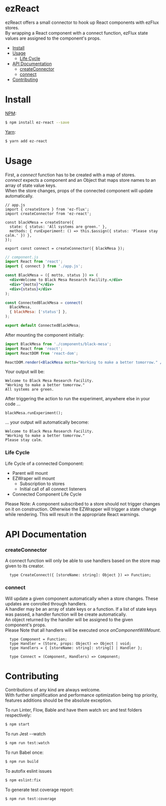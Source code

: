 # ezReact

ezReact offers a small connector to hook up React components with ezFlux stores.  
By wrapping a React component with a connect function, ezFlux state values are assigned to the component's props.  


-   [Install](#install)
-   [Usage](#usage)
    -   [Life Cycle](#life-cycle)
-   [API Documentation](#api-documentation)
    -   [createConnector](#createconnector)
    -   [connect](#connect)
-   [Contributing](#contributing)

# Install

[NPM](https://npmjs.com):

```sh
$ npm install ez-react --save
```

[Yarn](https://yarnpkg.com/):

```sh
$ yarn add ez-react
```

# Usage

First, a _connect_ function has to be created with a map of stores.  
_connect_ expects a component and an Object that maps store names to an array of state value keys.  
When the store changes, props of the connected component will update automatically.

```JS
// app.js
import { createStore } from 'ez-flux';
import createConnector from 'ez-react';

const blackMesa = createStore({
  state: { status: 'All systems are green.' },
  methods: { runExperiment: () => this.$assign({ status: 'Please stay calm.' }) },
});

export const connect = createConnector({ blackMesa });
```

```jsx
// component.js
import React from 'react';
import { connect } from './app.js';

const BlackMesa = ({ motto, status }) => (
  <div>Welcome to Black Mesa Research Facility.</div>
  <div>"{motto}"</div>
  <div>{status}</div>
);

const ConnectedBlackMesa = connect(
  BlackMesa,
  { blackMesa: ['status'] },
);

export default ConnectedBlackMesa;
```

After mounting the component initially:

```jsx
import BlackMesa from './components/black-mesa';
import React from 'react';
import ReactDOM from 'react-dom';

ReactDOM.render(<BlackMesa motto="Working to make a better tomorrow." />, 'bunker-id');

```

Your output will be:

```
Welcome to Black Mesa Research Facility.
"Working to make a better tomorrow."
All systems are green.

```

After triggering the action to run the experiment, anywhere else in your code ...

```JS
blackMesa.runExperiment();
```

... your output will automatically become:

```
Welcome to Black Mesa Research Facility.
"Working to make a better tomorrow."
Please stay calm.

```


### Life Cycle

Life Cycle of a connected Component:

- Parent will mount
- EZWraper will mount
    - Subscription to stores
    - Initial call of all connect listeners
- Connected Component Life Cycle

Please Note:
A component subscribed to a store should not trigger changes on it on construction.
Otherwise the EZWrapper will trigger a state change while rendering.
This will result in the appropriate React warnings.

# API Documentation


### createConnector

A connect function will only be able to use handlers based on the store map given to its creator.

```TS
  type CreateConnect({ [storeName: string]: Object }) => Function;
```

### connect

Will update a given component automatically when a store changes. These updates are conrolled through handlers.  
A handler may be an array of state keys or a function. If a list of state keys was passed, a handler function will be create automatically.  
An object returned by the handler will be assigned to the given component's props.  
Please Note that all handlers will be executed once _onComponentWillMount_.  

```TS
  type Component = Function;
  type Handler = (Store, props: Object) => Object | void;
  type Handlers = { [storeName: string]: string[] | Handler };

  type Connect = (Component, Handlers) => Component;
```

# Contributing

Contributions of any kind are always welcome.  
With further simplification and performance optimization being top priority, features additions should be the absolute exception.  

To run Linter, Flow, Bable and have them watch src and test folders respectively:
```sh
$ npm start
```

To run Jest --watch
```sh
$ npm run test:watch
```

To run Babel once:
```sh
$ npm run build
```
To autofix eslint issues

```sh
$ npm eslint:fix
```
To generate test coverage report:

```sh
$ npm run test:coverage
```
